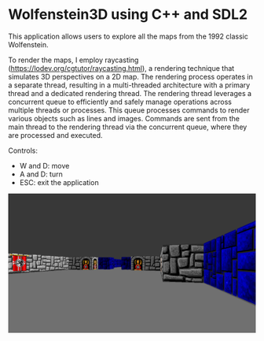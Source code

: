 # Wolfenstein3D using C++ and SDL2

This application allows users to explore all the maps from the 1992 classic Wolfenstein.

To render the maps, I employ raycasting (https://lodev.org/cgtutor/raycasting.html), a rendering technique that simulates 3D perspectives on a 2D map. The rendering process operates in a separate thread, resulting in a multi-threaded architecture with a primary thread and a dedicated rendering thread. The rendering thread leverages a concurrent queue to efficiently and safely manage operations across multiple threads or processes. This queue processes commands to render various objects such as lines and images. Commands are sent from the main thread to the rendering thread via the concurrent queue, where they are processed and executed.

Controls:
- W and D: move 
- A and D: turn
- ESC: exit the application

<p align="center">
  <img src="Images/WolfensteinImage1.png">
</p>

